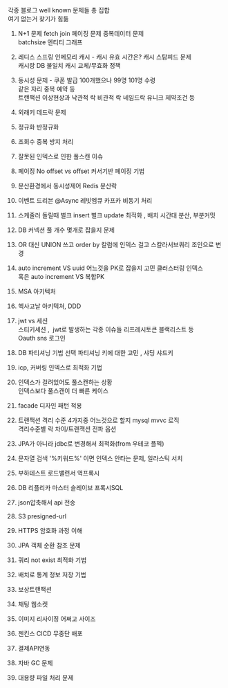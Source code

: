 각종 블로그 well known 문제들 총 집합  
여기 없는거 찾기가 힘듦  
  
1. N+1 문제 fetch join 페이징 문제 중복데이터 문제  
batchsize 엔티티 그래프  
  
2. 레디스 스프링 인메모리 캐시 - 캐시 유효 시간은? 캐시 스탐피드 문제  
캐시랑 DB 불일치 캐시 교체/무효화 정책  
  
3. 동시성 문제 - 쿠폰 발급 100개했으나 99명 101명 수령  
같은 자리 중복 예약 등  
트랜잭션 이상현상과 낙관적 락 비관적 락 네임드락 유니크 제약조건 등  
  
4. 외래키 데드락 문제  
  
5. 정규화 반정규화  
  
6. 조회수 중복 방지 처리  
  
7. 잘못된 인덱스로 인한 풀스캔 이슈  
  
8. 페이징 No offset vs offset 커서기반 페이징 기법  
  
9. 분산환경에서 동시성제어 Redis 분산락  
  
10. 이벤트 드리븐 @Async 레빗엠큐 카프카 비동기 처리  
  
11. 스케줄러 돌릴때 벌크 insert 벌크 update 최적화 , 배치 시간대 분산, 부분커밋  
  
12. DB 커넥션 풀 개수 몇개로 잡을지 문제  
  
13. OR 대신 UNION 쓰고 order by 칼럼에 인덱스 걸고 스칼라서브쿼리 조인으로 변경  
  
14. auto increment VS uuid 어느것을 PK로 잡을지 고민 클러스터링 인덱스  
혹은 auto increment VS 복합PK  
  
15. MSA 아키텍처  
  
16. 헥사고날 아키텍처, DDD  
  
17. jwt vs 세션  
스티키세션 ,  jwt로 발생하는 각종 이슈들 리프레시토큰 블랙리스트 등  
Oauth sns 로그인  
  
18. DB 파티셔닝 기법 선택 파티셔닝 키에 대한 고민 , 샤딩 샤드키  
  
19. icp, 커버링 인덱스로 최적화 기법  
  
20. 인덱스가 걸려있어도 풀스캔하는 상황  
인덱스보다 풀스캔이 더 빠른 케이스  
  
21. facade 디자인 패턴 적용  
  
22. 트랜잭션 격리 수준 4가지중 어느것으로 할지 mysql mvvc 로직  
격리수준별 락 차이/트랜잭션 전파 옵션  
  
23. JPA가 아니라 jdbc로 변경해서 최적화(from 우테코 플젝)  
  
24. 문자열 검색 '%키워드%' 이면 인덱스 안타는 문제, 일라스틱 서치  
  
25. 부하테스트 로드밸런서 역프록시  
  
26. DB 리플리카 마스터 슬레이브 프록시SQL  
  
27. json압축해서 api 전송  
  
28. S3 presigned-url  
  
29. HTTPS 암호화 과정 이해  
  
30. JPA 객체 순환 참조 문제  
  
31. 쿼리 not exist 최적화 기법  
  
32. 배치로 통계 정보 저장 기법  
  
33. 보상트랜잭션  
  
34. 채팅 웹소켓  
  
35. 이미지 리사이징 어쩌고 사이즈  
  
36. 젠킨스 CICD 무중단 배포  
  
37. 결제API연동  
  
38. 자바 GC 문제  
  
39. 대용량 파일 처리 문제